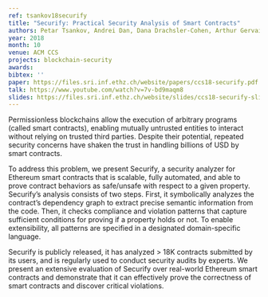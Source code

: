 ```yaml
---
ref: tsankov18securify
title: "Securify: Practical Security Analysis of Smart Contracts"
authors: Petar Tsankov, Andrei Dan, Dana Drachsler-Cohen, Arthur Gervais, Florian Bünzli, Martin Vechev
year: 2018
month: 10
venue: ACM CCS
projects: blockchain-security
awards:
bibtex: ''
paper: https://files.sri.inf.ethz.ch/website/papers/ccs18-securify.pdf
talk: https://www.youtube.com/watch?v=7v-bd9maqm8
slides: https://files.sri.inf.ethz.ch/website/slides/ccs18-securify-slides.pdf
---
```


Permissionless blockchains allow the execution of arbitrary programs (called smart contracts), enabling mutually untrusted entities to interact without relying on trusted third parties. Despite their potential, repeated security concerns have shaken the trust in handling billions of USD by smart contracts. 

To address this problem, we present Securify, a security analyzer for Ethereum smart contracts that is scalable, fully automated, and able to prove contract behaviors as safe/unsafe with respect to a given property. Securify’s analysis consists of two steps. First, it symbolically analyzes the contract’s dependency graph to extract precise semantic information from the code. Then, it checks compliance and violation patterns that capture sufficient conditions for proving if a property holds or not. To enable extensibility, all patterns are specified in a designated domain-specific language.

Securify is publicly released, it has analyzed > 18K contracts submitted by its users, and is regularly used to conduct security audits by experts. We present an extensive evaluation of Securify over real-world Ethereum smart contracts and demonstrate that it can effectively prove the correctness of smart contracts and discover critical violations.
